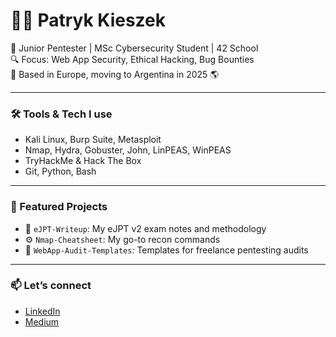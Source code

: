 # 👨‍💻 Patryk Kieszek

🎯 Junior Pentester | MSc Cybersecurity Student | 42 School  
🔍 Focus: Web App Security, Ethical Hacking, Bug Bounties  
📍 Based in Europe, moving to Argentina in 2025 🌎

---

### 🛠️ Tools & Tech I use
- Kali Linux, Burp Suite, Metasploit
- Nmap, Hydra, Gobuster, John, LinPEAS, WinPEAS
- TryHackMe & Hack The Box
- Git, Python, Bash

---

### 📌 Featured Projects
- 🔐 `eJPT-Writeup`: My eJPT v2 exam notes and methodology
- ⚙️ `Nmap-Cheatsheet`: My go-to recon commands
- 📁 `WebApp-Audit-Templates`: Templates for freelance pentesting audits

---

### 📫 Let’s connect
- [LinkedIn](https://linkedin.com/in/patrykkieszek)
- [Medium](https://medium.com/@cybernomad42)
